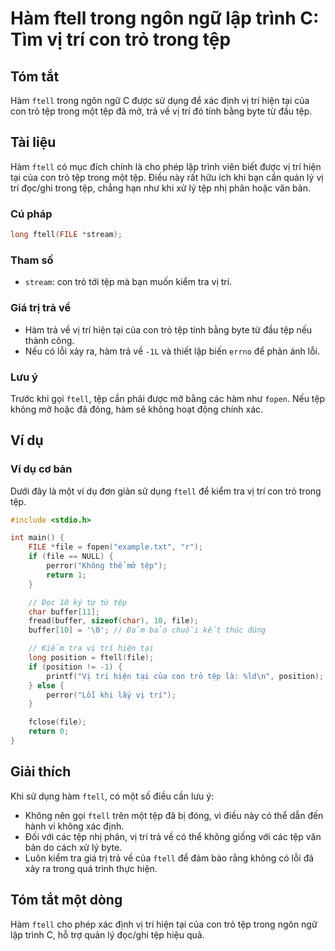 <!--
Meta Description: # Hàm ftell trong ngôn ngữ lập trình C: Tìm vị trí con trỏ trong tệp ## Tóm tắt Hàm `ftell` trong ngôn ngữ C được sử dụng để xác định vị trí hiện tại ...
Meta Keywords: tệp, trí, ftell, hàm, trong
-->

# Hàm ftell trong ngôn ngữ lập trình C: Tìm vị trí con trỏ trong tệp

## Tóm tắt
Hàm `ftell` trong ngôn ngữ C được sử dụng để xác định vị trí hiện tại của con trỏ tệp trong một tệp đã mở, trả về vị trí đó tính bằng byte từ đầu tệp.

## Tài liệu
Hàm `ftell` có mục đích chính là cho phép lập trình viên biết được vị trí hiện tại của con trỏ tệp trong một tệp. Điều này rất hữu ích khi bạn cần quản lý vị trí đọc/ghi trong tệp, chẳng hạn như khi xử lý tệp nhị phân hoặc văn bản.

### Cú pháp
```c
long ftell(FILE *stream);
```

### Tham số
- `stream`: con trỏ tới tệp mà bạn muốn kiểm tra vị trí.

### Giá trị trả về
- Hàm trả về vị trí hiện tại của con trỏ tệp tính bằng byte từ đầu tệp nếu thành công.
- Nếu có lỗi xảy ra, hàm trả về `-1L` và thiết lập biến `errno` để phản ánh lỗi.

### Lưu ý
Trước khi gọi `ftell`, tệp cần phải được mở bằng các hàm như `fopen`. Nếu tệp không mở hoặc đã đóng, hàm sẽ không hoạt động chính xác.

## Ví dụ
### Ví dụ cơ bản
Dưới đây là một ví dụ đơn giản sử dụng `ftell` để kiểm tra vị trí con trỏ trong tệp.

```c
#include <stdio.h>

int main() {
    FILE *file = fopen("example.txt", "r");
    if (file == NULL) {
        perror("Không thể mở tệp");
        return 1;
    }

    // Đọc 10 ký tự từ tệp
    char buffer[11];
    fread(buffer, sizeof(char), 10, file);
    buffer[10] = '\0'; // Đảm bảo chuỗi kết thúc đúng

    // Kiểm tra vị trí hiện tại
    long position = ftell(file);
    if (position != -1) {
        printf("Vị trí hiện tại của con trỏ tệp là: %ld\n", position);
    } else {
        perror("Lỗi khi lấy vị trí");
    }

    fclose(file);
    return 0;
}
```

## Giải thích
Khi sử dụng hàm `ftell`, có một số điều cần lưu ý:
- Không nên gọi `ftell` trên một tệp đã bị đóng, vì điều này có thể dẫn đến hành vi không xác định.
- Đối với các tệp nhị phân, vị trí trả về có thể không giống với các tệp văn bản do cách xử lý byte.
- Luôn kiểm tra giá trị trả về của `ftell` để đảm bảo rằng không có lỗi đã xảy ra trong quá trình thực hiện.

## Tóm tắt một dòng
Hàm `ftell` cho phép xác định vị trí hiện tại của con trỏ tệp trong ngôn ngữ lập trình C, hỗ trợ quản lý đọc/ghi tệp hiệu quả.